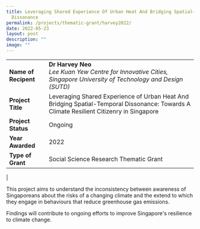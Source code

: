 ```yaml
---
title: Leveraging Shared Experience Of Urban Heat And Bridging Spatial–Temporal
  Dissonance
permalink: /projects/thematic-grant/harvey2022/
date: 2022-05-23
layout: post
description: ""
image: ""
---
```

|  |  |
|---|---|
| **Name of Recipent** | **Dr Harvey Neo**<br>_Lee Kuan Yew Centre for Innovative Cities, Singapore University of Technology and Design (SUTD)_ |
| **Project Title** | Leveraging Shared Experience of Urban Heat And Bridging  Spatial-Temporal Dissonance: Towards A Climate Resilient Citizenry in Singapore |
| **Project Status** | Ongoing |
| **Year Awarded** | 2022 |
| **Type of Grant** | Social Science Research Thematic Grant |
|

This project aims to understand the inconsistency between awareness of Singaporeans about the risks of a changing climate and the extend to which they engage in behaviours that reduce greenhouse gas emissions.

Findings will contribute to ongoing efforts to improve Singapore's resilience to climate change.